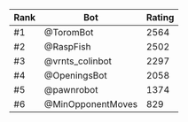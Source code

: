 Rank|Bot|Rating
---|---|---
#1|@ToromBot|2564
#2|@RaspFish|2502
#3|@vrnts_colinbot|2297
#4|@OpeningsBot|2058
#5|@pawnrobot|1374
#6|@MinOpponentMoves|829
